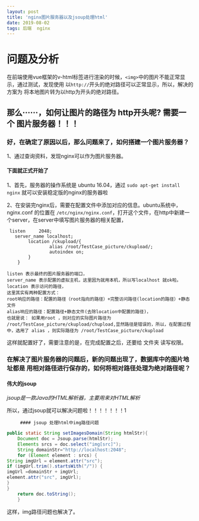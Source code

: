 ```yaml
---
layout: post
title: 'nginx图片服务器以及jsoup处理html'
date: 2019-08-02
tags: 后端  nginx
---
```


# 问题及分析

在前端使用vue框架的v-html标签进行渲染的时候，`<img>`中的图片不能正常显示，通过测试，发现使用 以`http://`开头的绝对路径可以正常显示，所以，解决的方案为 将本地图片转为以http为开头的绝对路径。

## 那么······，如何让图片的路径为 http开头呢? 需要一个 图片服务器！！！

### 好，在确定了原因以后，那么问题来了，如何搭建一个图片服务器？

1、通过查询资料，发现nginx可以作为图片服务器。

####  下面就正式开始了

1、首先，服务器的操作系统是 ubuntu 16.04，通过 `sudo apt-get install nginx` 就可以安装稳定版的nginx的服务器啦

2、在安装完nginx后，需要在配置文件中添加对应的信息。ubuntu系统中，nginx.conf 的位置在 `/etc/nginx/nginx.conf`，打开这个文件，在http中新建一个server，在server中填写图片服务器的相关配置，

```
 listen     2048;
   server_name localhost;
        location /ckupload/{
                alias /root/TestCase_picture/ckupload/;
                autoindex on;
		}
	}

listen 表示最终的图片服务器的端口，
server_name 表示配置的虚拟主机，这里因为就用本机，所以写localhost 就ok啦。
location 表示访问的路径，
这里其实有两种配置方式：
root响应的路径：配置的路径（root指向的路径）+完整访问路径(location的路径）+静态文件
alias响应的路径：配置路径+静态文件(去除location中配置的路径)，
也就是说： 如果用root ，则对应的实际图片路径为 /root/TestCase_picture/ckupload/chupload,显然路径是错误的，所以，在配置过程中，选用了 alias ，则实际路径为 /root/TestCase_picture/ckupload 

```



这样就配置好了，需要注意的是，在完成配置之后，还要给 文件夹 读写权限。

### 在解决了图片服务器的问题后，新的问题出现了，数据库中的图片地址都是 用相对路径进行保存的，如何将相对路径处理为绝对路径呢？

#### 伟大的jsoup

*jsoup是一款Java的HTML解析器，主要用来对HTML解析*

所以，通过jsoup就可以解决问题啦！！！！！！！1

         #### jsoup 处理html中img路径问题

```java
public static String setImagesDomain(String htmlStr){ 
    Document doc = Jsoup.parse(htmlStr); 
    Elements srcs = doc.select("img[src]"); 
    String domainStr="http://localhost:2048"; 
    for (Element element : srcs) { 
String imgUrl = element.attr("src"); 
if (imgUrl.trim().startsWith("/")) { 
imgUrl =domainStr + imgUrl; 
element.attr("src", imgUrl); 
} 
} 
    return doc.toString(); 
    }
```

这样，img路径问题也解决了。

